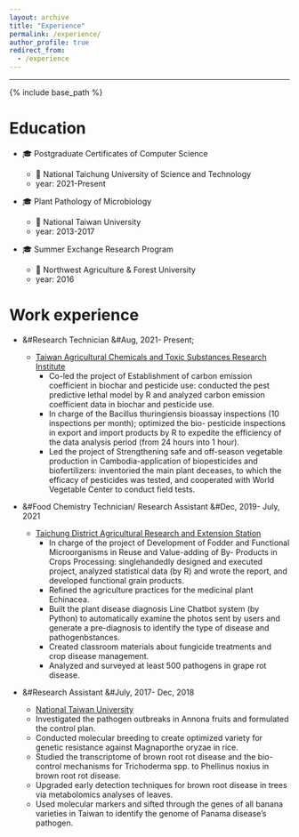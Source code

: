 ```yaml
---
layout: archive
title: "Experience"
permalink: /experience/
author_profile: true
redirect_from:
  - /experience
---
```

___________________
{% include base_path %}

**Education**
======
  * 🎓 Postgraduate Certificates of Computer Science
      * 🏫 National Taichung University of Science and Technology
      * year: 2021-Present

  * 🎓 Plant Pathology of Microbiology
      * 🏫 National Taiwan University 
      * year: 2013-2017  

  * 🎓 Summer Exchange Research Program
      * 🏫 Northwest Agriculture & Forest University
      * year: 2016

**Work experience**
======
* &#Research Technician  &#Aug, 2021- Present;
  * [Taiwan Agricultural Chemicals and Toxic Substances Research Institute](https://www.tactri.gov.tw/En#gsc.tab=0)
    * Co-led the project of Establishment of carbon emission coefficient in biochar and pesticide use: conducted the pest
                predictive lethal model by R and analyzed carbon emission coefficient data in biochar and pesticide use.
    * In charge of the Bacillus thuringiensis bioassay inspections (10 inspections per month); optimized the bio-
                 pesticide inspections in export and import products by R to expedite the efficiency of the data analysis period
                 (from 24 hours into 1 hour).
    * Led the project of Strengthening safe and off-season vegetable production in Cambodia-application of biopesticides
                and biofertilizers: inventoried the main plant deceases, to which the efficacy of pesticides was tested, 
                and cooperated with World Vegetable Center to conduct field tests.

* &#Food Chemistry Technician/ Research Assistant  &#Dec, 2019- July, 2021
  * [Taichung District Agricultural Research and Extension Station](https://www.tdais.gov.tw/en/)
    * In charge of the project of Development of Fodder and Functional Microorganisms in Reuse and Value-adding of By-
                Products in Crops Processing: singlehandedly designed and executed project, analyzed statistical data (by R) and
                wrote the report, and developed functional grain products.
    * Refined the agriculture practices for the medicinal plant Echinacea.
    * Built the plant disease diagnosis Line Chatbot system (by Python) to automatically examine the photos sent by
                 users and generate a pre-diagnosis to identify the type of disease and pathogenbstances.
    * Created classroom materials about fungicide treatments and crop disease management.
    * Analyzed and surveyed at least 500 pathogens in grape rot disease.
    
* &#Research Assistant &#July, 2017- Dec, 2018
  * [National Taiwan University](https://www.ntu.edu.tw/english/)
   * Investigated the pathogen outbreaks in Annona fruits and formulated the control plan.
   * Conducted molecular breeding to create optimized variety for genetic resistance against Magnaporthe oryzae in rice.
   *  Studied the transcriptome of brown root rot disease and the bio-control mechanisms for Trichoderma spp. to Phellinus noxius in brown root rot disease.
   * Upgraded early detection techniques for brown root disease in trees via metabolomics analyses of leaves.
   * Used molecular markers and sifted through the genes of all banana varieties in Taiwan to identify the genome of
                Panama disease’s pathogen.

     

  

